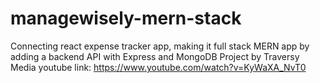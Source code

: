 # managewisely-mern-stack
Connecting react expense tracker app, making it full stack MERN app by adding a backend API with Express and MongoDB
Project by Traversy Media 
youtube link: 
https://www.youtube.com/watch?v=KyWaXA_NvT0
